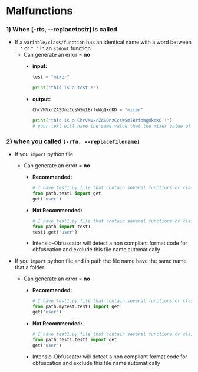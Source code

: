 # Malfunctions

### 1) When [-rts, --replacetostr] is called
- If a `variable/class/function` has an identical name with a word between `' '` or `" "` in an `stdout` function
  - Can generate an error = **no**
    - **input:**
      ```python
      test = "mixer"

      print("this is a test !")
      ```

    - **output:**
      ```python
      ChrVMVxrZASDnzCcsWSmIBrfoWgQkdKD = "mixer"

      print("this is a ChrVMVxrZASDnzCcsWSmIBrfoWgQkdKD !")
      # your text will have the same value that the mixer value of `variables/class/function`
      ```

### 2) when you called  `[-rfn, --replacefilename]`
- If you `import` python file
  - Can generate an error = **no**
    - **Recommended:**
        ```python
        # I have test1.py file that contain several functions or classes
        from path.test1 import get
        get("user")
        ```

    - **Not Recommended:**
        ```python
        # I have test1.py file that contain several functions or classes
        from path import test1
        test1.get("user")
        ```
  	- Intensio-Obfuscator will detect a non compliant format code for obfuscation and exclude this file name automatically

- If you `import` python file and in path the file name have the same name that a folder
  - Can generate an error = **no**
    - **Recommended:**
        ```python
        # I have test1.py file that contain several functions or classes
        from path.mytest.test1 import get
        get("user")
        ```

    - **Not Recommended:**
        ```python
        # I have test1.py file that contain several functions or classes
        from path.test1.test1 import get
        get("user")
        ```
    - Intensio-Obfuscator will detect a non compliant format code for obfuscation and exclude this file name automatically